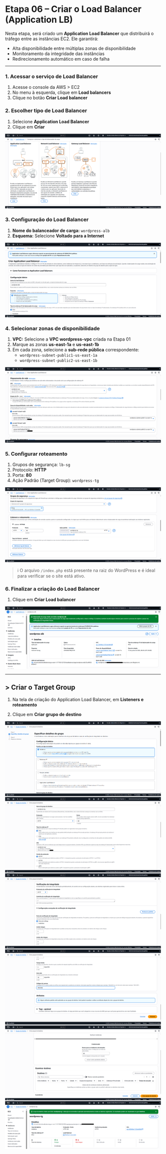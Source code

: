 # Etapa 06 – Criar o Load Balancer (Application LB)

Nesta etapa, será criado um **Application Load Balancer** que distribuirá o tráfego entre as instâncias EC2. Ele garantirá:
- Alta disponibilidade entre múltiplas zonas de disponibilidade
- Monitoramento da integridade das instâncias
- Redirecionamento automático em caso de falha

---

### 1. Acessar o serviço de Load Balancer

1. Acesse o console da AWS > EC2
2. No menu à esquerda, clique em **Load balancers**
3. Clique no botão **Criar Load balancer**

### 2. Escolher tipo de Load Balancer

1. Selecione **Application Load Balancer**
2. Clique em **Criar**

![Print da seleção do tipo Classic Load Balancer](img/46-etapa6-LB.png)

### 3. Configuração do Load Balancer

1. **Nome do balanceador de carga:** `wordpress-alb`
2. **Esquema:** Selecione **Voltado para a Internet**

![Print da tela de nome e esquema Classic Load Balancer](img/47-etapa6-LB.png)

### 4. Selecionar zonas de disponibilidade

1. **VPC:** Selecione a **VPC wordpress-vpc** criada na Etapa 01
2. Marque as zonas **us-east-1a** e **us-east-1b**
3. Em cada zona, selecione a **sub-rede pública** correspondente:
   - `wordpress-subnet-public1-us-east-1a`
   - `wordpress-subnet-public2-us-east-1b`

![Print da seleção das zonas e sub-redes públicas Classic Load Balancer](img/48-etapa6-LB.png)

### 5. Configurar roteamento

1. Grupos de segurança: `lb-sg`
2. Protocolo: **HTTP**
3. Porta: **80**
4. Ação Padrão (Target Group): `wordpress-tg`

![Print da tela de verificação de integridade Classic Load Balancer](img/49-etapa6-LB.png)

> ℹ️ O arquivo `/index.php` está presente na raiz do WordPress e é ideal para verificar se o site está ativo.

### 6. Finalizar a criação do Load Balancer

1. Clique em **Criar Load balancer**

![Print da criação Classic Load Balancer](img/50-etapa6-LB.png)

---

## > Criar o Target Group

1. Na tela de criação do Application Load Balancer, em **Listeners e roteamento**

2. Clique em **Criar grupo de destino**

![Print da criação TG](img/51-etapa6-TG.png)
![Print da criação TG](img/52-etapa6-TG.png)
![Print da criação TG](img/53-etapa6-TG.png)
![Print da criação TG](img/54-etapa6-TG.png)
![Print da criação TG](img/55-etapa6-TG.png)
![Print da criação TG](img/56-etapa6-TG.png)